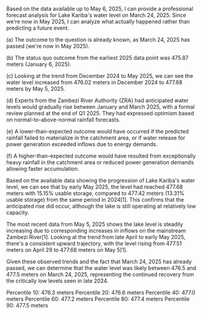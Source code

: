 Based on the data available up to May 6, 2025, I can provide a professional forecast analysis for Lake Kariba's water level on March 24, 2025. Since we're now in May 2025, I can analyze what actually happened rather than predicting a future event.

(a) The outcome to the question is already known, as March 24, 2025 has passed (we're now in May 2025).

(b) The status quo outcome from the earliest 2025 data point was 475.87 meters (January 6, 2025).

(c) Looking at the trend from December 2024 to May 2025, we can see the water level increased from 476.02 meters in December 2024 to 477.68 meters by May 5, 2025.

(d) Experts from the Zambezi River Authority (ZRA) had anticipated water levels would gradually rise between January and March 2025, with a formal review planned at the end of Q1 2025. They had expressed optimism based on normal-to-above-normal rainfall forecasts.

(e) A lower-than-expected outcome would have occurred if the predicted rainfall failed to materialize in the catchment area, or if water release for power generation exceeded inflows due to energy demands.

(f) A higher-than-expected outcome would have resulted from exceptionally heavy rainfall in the catchment area or reduced power generation demands allowing faster accumulation.

Based on the available data showing the progression of Lake Kariba's water level, we can see that by early May 2025, the level had reached 477.68 meters with 15.15% usable storage, compared to 477.42 meters (13.31% usable storage) from the same period in 2024[1]. This confirms that the anticipated rise did occur, although the lake is still operating at relatively low capacity.

The most recent data from May 5, 2025 shows the lake level is steadily increasing due to corresponding increases in inflows on the mainstream Zambezi River[1]. Looking at the trend from late April to early May 2025, there's a consistent upward trajectory, with the level rising from 477.51 meters on April 29 to 477.68 meters on May 5[1].

Given these observed trends and the fact that March 24, 2025 has already passed, we can determine that the water level was likely between 476.5 and 477.5 meters on March 24, 2025, representing the continued recovery from the critically low levels seen in late 2024.

Percentile 10: 476.3 meters
Percentile 20: 476.6 meters
Percentile 40: 477.0 meters
Percentile 60: 477.2 meters
Percentile 80: 477.4 meters
Percentile 90: 477.5 meters